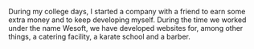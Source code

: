 During my college days, I started a company with a friend to earn some extra money and to keep developing myself. During the time we worked under the name Wesoft, we have developed websites for, among other things, a catering facility, a karate school and a barber.